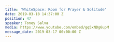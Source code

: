 ```yaml
---
title: 'WhiteSpace: Room for Prayer & Solitude'
date: 2019-03-18 14:37:00 Z
position: 47
speaker: Toney Salva
media: https://www.youtube.com/embed/gq5xNDg6upM
message_date: 2019-03-17 00:00:00 Z
---
```


